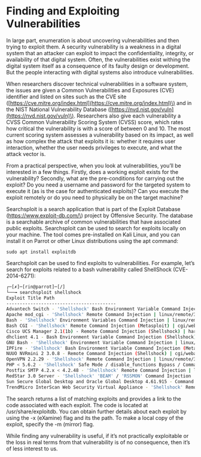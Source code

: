 # Finding and Exploiting Vulnerabilities

In large part, enumeration is about uncovering vulnerabilities and then trying to exploit them. A security vulnerability is a weakness in a digital system that an attacker can exploit to impact the confidentiality, integrity, or availability of that digital system. Often, the vulnerabilities exist withing the digital system itself as a consequence of its faulty design or development. But the people interacting with digital systems also introduce vulnerabilities.

When researchers discover technical vulnerabilities in a software system, the issues are given a Common Vulnerabilities and Exposures \(CVE\) identifier and listed on sites such as the CVE site \([https://cve.mitre.org/index.html](https://cve.mitre.org/index.html)\) and in the NIST National Vulnerability Database \([https://nvd.nist.gov/vuln](https://nvd.nist.gov/vuln)\). Researchers also give each vulnerability a CVSS Common Vulnerability Scoring System \(CVSS\) score, which rates how critical the vulnerability is with a score of between 0 and 10. The most current scoring system assesses a vulnerability based on its impact, as well as how complex the attack that exploits it is: whether it requires user interaction, whether the user needs privileges to execute, and what the attack vector is.

From a practical perspective, when you look at vulnerabilities, you’ll be interested in a few things. Firstly, does a working exploit exists for the vulnerability? Secondly, what are the pre-conditions for carrying out the exploit? Do you need a username and password for the targeted system to execute it \(as is the case for authenticated exploits\)? Can you execute the exploit remotely or do you need to physically be on the target machine?

Searchsploit is a search application that is part of the Exploit Database \(https://www.exploit-db.com/\) project by Offensive Security. The database is a searchable archive of common vulnerabilities that have associated public exploits. Searchsploit can be used to search for exploits locally on your machine. The tool comes pre-installed on Kali Linux, and you can install it on Parrot or other Linux distributions using the apt command:

`sudo apt install exploitdb`

Searchsploit can be used to find exploits to vulnerabilities. For example, let’s search for exploits related to a bash vulnerability called ShellShock \(CVE-2014-6271\):

```bash
┌─[✗]─[rin@parrot]─[/]
└──╼ searchsploit shellshock
Exploit Title Path
-----------------------------------------
Advantech Switch - 'Shellshock' Bash Environment Variable Command Injection (Metasploit) | cgi/remote/38849.rb
Apache mod_cgi - 'Shellshock' Remote Command Injection | linux/remote/34900.py
Bash - 'Shellshock' Environment Variables Command Injection | linux/remote/34766.php
Bash CGI - 'Shellshock' Remote Command Injection (Metasploit) | cgi/webapps/34895.rb
Cisco UCS Manager 2.1(1b) - Remote Command Injection (Shellshock) | hardware/remote/39568.py
dhclient 4.1 - Bash Environment Variable Command Injection (Shellshock) | linux/remote/36933.py
GNU Bash - 'Shellshock' Environment Variable Command Injection | linux/remote/34765.txt
IPFire - 'Shellshock' Bash Environment Variable Command Injection (Metasploit) | cgi/remote/39918.rb
NUUO NVRmini 2 3.0.8 - Remote Command Injection (Shellshock) | cgi/webapps/40213.txt
OpenVPN 2.2.29 - 'Shellshock' Remote Command Injection | linux/remote/34879.txt
PHP < 5.6.2 - 'Shellshock' Safe Mode / disable_functions Bypass / Command Injection | php/webapps/35146.txt
Postfix SMTP 4.2.x < 4.2.48 - 'Shellshock' Remote Command Injection | linux/remote/34896.py
RedStar 3.0 Server - 'Shellshock' 'BEAM' / 'RSSMON' Command Injection | linux/local/40938.py
Sun Secure Global Desktop and Oracle Global Desktop 4.61.915 - Command Injection (Shellshock) | cgi/webapps/39887.txt
TrendMicro InterScan Web Security Virtual Appliance - 'Shellshock' Remote Command Injection | hardware/remote/40619.py
```

The search returns a list of matching exploits and provides a link to the code associated with each exploit. The code is located at /usr/share/exploitdb. You can obtain further details about each exploit by using the -x \(eXamine\) flag and its the path. To make a local copy of the exploit, specify the -m \(mirror\) flag.

While finding any vulnerability is useful, if it’s not practically exploitable or the loss in real terms from that vulnerability is of no consequence, then it’s of less interest to us.

